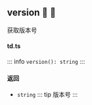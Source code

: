 ## version :tada: :100: 
获取版本号
#### td.ts
::: info
`version(): string`
:::
#### 返回 
- `string` 
::: tip
版本号
:::
